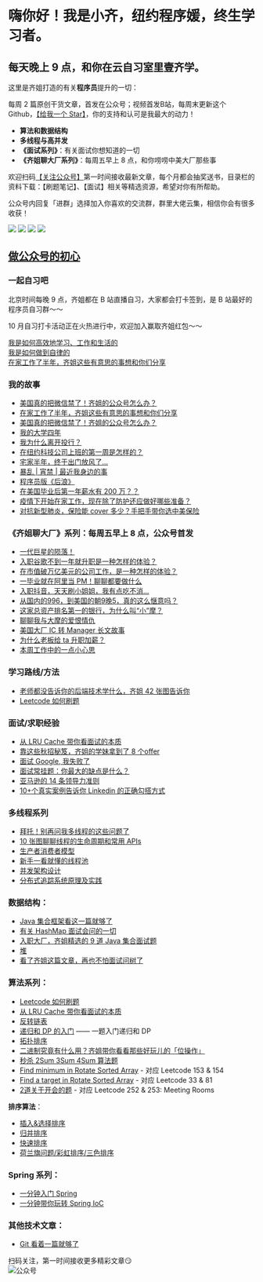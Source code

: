 # 嗨你好！我是小齐，纽约程序媛，终生学习者。
## 每天晚上 9 点，和你在云自习室里壹齐学。

这里是齐姐打造的有关**程序员**提升的一切：

每周 2 篇原创干货文章，首发在公众号；视频首发B站，每周末更新这个 Github，[【给我一个 Star】](https://github.com/xiaoqi6666/NYCSDE)，你的支持和认可是我最大的动力！  

- **算法和数据结构**
- **多线程与高并发**
- **《面试系列》**：有关面试你想知道的一切
- **《齐姐聊大厂系列》**：每周五早上 8 点，和你唠唠中美大厂那些事

欢迎扫码[【关注公众号】](#公众号)第一时间接收最新文章，每个月都会抽奖送书，目录栏的资料下载：【刷题笔记】、【面试】相关等精选资源，希望对你有所帮助。

公众号内回复「进群」选择加入你喜欢的交流群，群里大佬云集，相信你会有很多收获！


[![](https://img.shields.io/badge/公众号-码农田小齐-brightgreen)](#公众号)
[![](https://img.shields.io/badge/Wechat-私人微信-red)](#微信)
[![](https://img.shields.io/badge/哔哩哔哩-B站-ff69b4)](https://space.bilibili.com/494413969)
[![](https://img.shields.io/badge/Youtube-油管-ff69b4)](https://www.youtube.com/channel/UCs9h4-b9r6yR1zl4yf6lCmQ)

## [做公众号的初心](https://mp.weixin.qq.com/s?__biz=MzIzNDQ3MzgxMw==&mid=2247483805&idx=1&sn=a518935eb89599aea7ef9f091e5cd870&chksm=e8f491a7df8318b17519bf5779af17bfdcf3b054c096f7669a4ac850f7bfe39228e2e88ad6be&token=939207694&lang=zh_CN#rd)  

### 一起自习吧  

北京时间每晚 9 点，齐姐都在 B 站直播自习，大家都会打卡签到，是 B 站最好的程序员自习群～～

10 月自习打卡活动正在火热进行中，欢迎加入赢取齐姐红包～～  

[我是如何高效地学习、工作和生活的](https://t.1yb.co/3p0L)    
[我是如何做到自律的](https://tinyurl.com/y6lco737)  
[在家工作了半年，齐姐这些有意思的事想和你们分享](https://mp.weixin.qq.com/s?__biz=MzIzNDQ3MzgxMw==&mid=2247486492&idx=1&sn=a9af3e17422aaafac82f9280b873c0ef&chksm=e8f49c26df831530448f5815fcd2c3d40d6a2794e56012d055f9168765f0a1f1cd7d4cf535ac&token=445384448&lang=zh_CN#rd)  

### 我的故事  
- [美国真的把微信禁了！齐姐的公众号怎么办？](https://mp.weixin.qq.com/s/bOunkWAzAGggSKWU98S9EQ)
- [在家工作了半年，齐姐这些有意思的事想和你们分享](https://mp.weixin.qq.com/s?__biz=MzIzNDQ3MzgxMw==&mid=2247486492&idx=1&sn=a9af3e17422aaafac82f9280b873c0ef&chksm=e8f49c26df831530448f5815fcd2c3d40d6a2794e56012d055f9168765f0a1f1cd7d4cf535ac&token=445384448&lang=zh_CN#rd)  
- [美国真的把微信禁了！齐姐的公众号怎么办？](https://mp.weixin.qq.com/s/bOunkWAzAGggSKWU98S9EQ)
- [我的大学四年](https://t.1yb.co/3p0O)    
- [我为什么离开投行？](https://t.1yb.co/3p0H)   
- [在纽约科技公司上班的第一周是怎样的？](https://mp.weixin.qq.com/s?__biz=MzIzNDQ3MzgxMw==&mid=2247483804&idx=1&sn=de8a4d70f37ae304173a666bfde5fedf&chksm=e8f491a6df8318b0065bd01321255ce5c3250e19a4c6766a9f8f8ea72718141154d58c28418f&token=939207694&lang=zh_CN#rd)  
- [宅家半年，终于出门放风了...](https://mp.weixin.qq.com/s?__biz=MzIzNDQ3MzgxMw==&mid=2247486085&idx=1&sn=dfa164a2b5abdbe8c2e7598003b8cd22&chksm=e8f49abfdf8313a9d6516fad0f5dfac7bd3ea68f082cbface8e14ecc6414a72dfd7f5c031ac7&token=462746322&lang=zh_CN#rd)  
- [暴乱 | 宵禁 | 最近我身边的事](https://mp.weixin.qq.com/s?__biz=MzIzNDQ3MzgxMw==&mid=2247484758&idx=1&sn=0e93daa214f4105ef92819916c20658e&chksm=e8f4956cdf831c7af3c5db0eddb3e56d101e97234186c053baa479743faca37133682c60c3c0&token=939207694&lang=zh_CN#rd)  
- [程序员版《后浪》](https://mp.weixin.qq.com/s?__biz=MzIzNDQ3MzgxMw==&mid=2247483918&idx=1&sn=bc4d582a4653af63c80c360e9468a6aa&chksm=e8f49234df831b22807615fdf42f612ece1897cd7a78370c8cc984c565f82a45e167d6dac29d&token=939207694&lang=zh_CN#rd)  
- [在美国毕业后第一年薪水有 200 万？？](https://mp.weixin.qq.com/s?__biz=MzIzNDQ3MzgxMw==&mid=2247483898&idx=1&sn=f3ba4ad9092a694469eb9abc8ac9041d&chksm=e8f491c0df8318d65794d8d724c4d137526f27d019a5a1dcd305ea086153d9a15daab43037c9&token=939207694&lang=zh_CN#rd)  
- [疫情下开始在家工作，现在除了防护还应做好哪些准备？](https://mp.weixin.qq.com/s?__biz=MzIzNDQ3MzgxMw==&mid=2247483798&idx=1&sn=3ee12a5a4d8d3290d54ef0d805aaafe1&chksm=e8f491acdf8318ba1e238b603ea050150ffc37467801058a65d5edcd55910f8588e788a3d89b&token=939207694&lang=zh_CN#rd)  
- [对抗新型肺炎，保险能 cover 多少？手把手带你选中美保险](https://mp.weixin.qq.com/s?__biz=MzIzNDQ3MzgxMw==&mid=2247483803&idx=1&sn=10d6fad12d0e15f924d76b4994c2b817&chksm=e8f491a1df8318b76e629251fe6fd521eb4452baa032e9bf897301d1222a0eaf8d227eb19c7c&token=939207694&lang=zh_CN#rd)  



### 《齐姐聊大厂》系列：每周五早上 8 点，公众号首发

- [一代巨星的陨落！](https://mp.weixin.qq.com/s/YmNGFQ2BERkcG1jCHuE1Fg)   
- [入职谷歌不到一年就升职是一种怎样的体验？](https://mp.weixin.qq.com/s/eiVHQYyCitbrxaEV7LC_dQ)  
- [在市值破万亿美元的公司工作，是一种怎样的体验？](https://mp.weixin.qq.com/s/IOemRIL15RDcRQaAF4ibmg)    
- [一毕业就在阿里当 PM！聊聊都要做什么](https://mp.weixin.qq.com/s?__biz=MzIzNDQ3MzgxMw==&mid=2247486499&idx=1&sn=340e45ef414c33a4aa42e4e48b16363d&chksm=e8f49c19df83150ffa16c3527bd69f861c1445ae7d3963df73fa2fed727d295d92760faabf45&token=2017775268&lang=zh_CN#rd)
- [入职抖音，天天刷小姐姐，我有点吃不消...](https://mp.weixin.qq.com/s?__biz=MzIzNDQ3MzgxMw==&mid=2247486064&idx=1&sn=1de0ea6001eea50b0786966ccb2515b6&chksm=e8f49a4adf83135cec5e440125b6bf6cde96ab3bf1de942243fd78c49b65a30f9c78ff03abf2&token=462746322&lang=zh_CN#rd)  
- [从国内的996，到美国的朝9晚5，真的这么惬意吗？](https://mp.weixin.qq.com/s?__biz=MzIzNDQ3MzgxMw==&mid=2247485813&idx=1&sn=2897943cfd2f85deb689bdcf159b4fe6&chksm=e8f4994fdf8310596da1140fee500f9e434ca49fc34e380a5639fa31d953c5e371217afe7201&token=462746322&lang=zh_CN#rd)  
- [这家总资产排名第一的银行，为什么叫“小”摩？](http://mp.weixin.qq.com/s?__biz=MzIzNDQ3MzgxMw==&mid=2247485705&idx=1&sn=0f87df11c5153127958f3e5f2f8da634&chksm=e8f49933df831025c474507b80c3330fdcd5aa040f7af03c6a5956c25c22b4ee3824083b79ed&token=462746322&lang=zh_CN#rd)  
- [聊聊我与大摩的爱恨情仇](https://t.1yb.co/3p0F)  
- [美国大厂 IC 转 Manager 长文故事](https://mp.weixin.qq.com/s?__biz=MzIzNDQ3MzgxMw==&mid=2247483884&idx=1&sn=4f704c25281c3fab9439ec52d676c5c3&chksm=e8f491d6df8318c004c106eec5101de45ea9a5f4f760cf7735ddb88f12b9080b4fb8d5d3d67e&token=939207694&lang=zh_CN#rd)  
- [为什么老板给 ta 升职加薪？](https://mp.weixin.qq.com/s?__biz=MzIzNDQ3MzgxMw==&mid=2247484949&idx=1&sn=f00cb18881a5f02ffb237921ac82f67e&chksm=e8f4962fdf831f39d4b042a4bedd593683dc2cc7e254516c773816e9b47e27433ee097fc3d87&token=939207694&lang=zh_CN#rd)  
- [本周工作中的一点小心思](https://mp.weixin.qq.com/s?__biz=MzIzNDQ3MzgxMw==&mid=2247483987&idx=1&sn=9ed0f6c3036b7e42ddd830144894bafb&chksm=e8f49269df831b7f2eef2bdd80854a6ebb9083ed4ed19e6f0a3bc788ce0eb791a3834218c753&token=939207694&lang=zh_CN#rd) 

### 学习路线/方法  
- [老师都没告诉你的后端技术学什么，齐姐 42 张图告诉你](https://mp.weixin.qq.com/s?__biz=MzIzNDQ3MzgxMw==&mid=2247486174&idx=1&sn=d25f4b11a6ea70134e354a3fc10f4fc6&chksm=e8f49ae4df8313f262388b5b0c7bcd2f518abb14a0f1b9a2df07528bdd02e9ff7fe8ce13e618&token=939207694&lang=zh_CN#rd)  
- [Leetcode 如何刷题](https://t.1yb.co/3p0R)   

### 面试/求职经验  
- [从 LRU Cache 带你看面试的本质](https://t.1yb.co/3p0S)   
- [靠这些秋招秘笈，齐姐的学妹拿到了 8 个offer](https://mp.weixin.qq.com/s/YnhMnq20kB2cQ2FC0acgbA)  
- [ 面试 Google, 我失败了](http://mp.weixin.qq.com/s?__biz=MzIzNDQ3MzgxMw==&mid=2247484166&idx=1&sn=889522c3b9597196b2013596fc77acbf&chksm=e8f4933cdf831a2af4d6397358863797cd17df4f0138b06f58cbf066c35fece92040116c613b#rd)  
- [面试常挂题：你最大的缺点是什么？](http://mp.weixin.qq.com/s?__biz=MzIzNDQ3MzgxMw==&mid=100001078&idx=1&sn=e62b79ef90dbeb6a511cde598e1a18f4&chksm=68f4950c5f831c1a38dcc91562a7c0514f810836c28ca5395b3062fb810e5a19cd33df8f32ff#rd)  
- [亚马逊的 14 条领导力准则](https://t.1yb.co/3p0N)  
- [10+个真实案例告诉你 Linkedin 的正确勾搭方式](http://mp.weixin.qq.com/s?__biz=MzIzNDQ3MzgxMw==&mid=100001156&idx=1&sn=5722dbaaa7db91ba888dfdebb1fd2051&chksm=68f495be5f831ca8638367f32a7352596120570e8ba7355d131475d5dee097c2241d7d22ac94#rd)   


### 多线程系列

- [拜托！别再问我多线程的这些问题了](https://mp.weixin.qq.com/s?__biz=MzIzNDQ3MzgxMw==&mid=2247485902&idx=1&sn=0df41b33ce6b32487316f3978c3330fa&chksm=e8f499f4df8310e2b1deb1c2d88e3162c6f722b6ec21269a6958f4020660b142e3435f054989&token=462746322&lang=zh_CN#rd)   
- [10 张图聊聊线程的生命周期和常用 APIs](https://mp.weixin.qq.com/s?__biz=MzIzNDQ3MzgxMw==&mid=2247486125&idx=1&sn=25a60aee4bfdec8e506d5747db215431&chksm=e8f49a97df831381d55cee82ce305f7e3a4cb2c732138725454c1f437b2d36ec3140db955b8a&token=462746322&lang=zh_CN#rd)  
- [生产者消费者模型](https://mp.weixin.qq.com/s/lop3rstbKymJ5TTrdMQ4mw)
- [新手一看就懂的线程池](https://mp.weixin.qq.com/s/FkJj7X0uNG1pbsZL0Wjhkg)
- [并发架构设计](https://mp.weixin.qq.com/s/m7RoJcgphR9B8OEyHt603g)
- [分布式追踪系统原理及实践](https://mp.weixin.qq.com/s/1TVsxplw_FdB4Kv4tf8tBQ)

### 数据结构：

- [Java 集合框架看这一篇就够了](https://t.1yb.co/3p0G)  
- [有关 HashMap 面试会问的一切](http://mp.weixin.qq.com/s?__biz=MzIzNDQ3MzgxMw==&mid=100000171&idx=1&sn=4e38e67791f3f67e15aea2e666f6d308&chksm=68f491915f831887f943356c45dac6c8ebacd1bef31432d0aec509ec3a3b835fe0c1f5c5cc4a#rd)  
- [入职大厂，齐姐精选的 9 道 Java 集合面试题](https://t.1yb.co/3p0K)  
- [堆](https://t.1yb.co/3p0I)    
- [看了齐姐这篇文章，再也不怕面试问树了](http://mp.weixin.qq.com/s?__biz=MzIzNDQ3MzgxMw==&mid=2247485454&idx=1&sn=1d87aa9d561af3000fabd0299bc5641f&chksm=e8f49834df831122441f6b7fc6485e29b1b0206232cf4ea744da5a5164d42fd45f92b45c2e8a#rd)  

### 算法系列：

- [Leetcode 如何刷题](https://t.1yb.co/3p0R)  
- [从 LRU Cache 带你看面试的本质](https://t.1yb.co/3p0S)  
- [反转链表](https://t.1yb.co/3p0Q)  
- [递归和 DP 的入门](http://mp.weixin.qq.com/s?__biz=MzIzNDQ3MzgxMw==&mid=100000222&idx=1&sn=2882975d5ed764368ba09d352a1c3c36&chksm=68f491e45f8318f2140d980c6b73b1318e3ef8be31194f4cf3bce054bfe93dc433dcb19be2a9#rd) —— 一题入门递归和 DP   
- [拓扑排序](http://mp.weixin.qq.com/s?__biz=MzIzNDQ3MzgxMw==&mid=100000183&idx=1&sn=09ea301acf7dd74656e9c78bea03f674&chksm=68f4918d5f83189ba10a3a5f845d16e95b95c48cec684b06e2ad6c313f35f2a4e2531bd9d8d7#rd)    
- [二进制究竟有什么用？齐姐带你看看那些好玩儿的「位操作」](https://mp.weixin.qq.com/s?__biz=MzIzNDQ3MzgxMw==&mid=2247485805&idx=1&sn=f96eb8cbfb70d9c36cc0600c7358ca81&chksm=e8f49957df8310411155d2f8d6789d19e4afca1138316fa1df27784a4bbb5cb6d05f3b745a94&token=462746322&lang=zh_CN#rd)  
- [秒杀 2Sum 3Sum 4Sum 算法题](https://mp.weixin.qq.com/s/cadPDq7D3IYYnnMWTWhf_g)  
- [Find minimum in Rotate Sorted Array](http://mp.weixin.qq.com/s?__biz=MzU5NzMzNDkxNw==&mid=100000055&idx=1&sn=2b8f9f6ea5740e2af0ffaaafffea9be1&chksm=7e544fdd4923c6cb1daa0f4ad7020cb7a99d381711708b2a76837b4685e9158228047a63b857#rd) - 对应 Leetcode 153 & 154     
- [Find a target in Rotate Sorted Array](
  http://mp.weixin.qq.com/s?__biz=MzU5NzMzNDkxNw==&mid=100000069&idx=1&sn=a4bf5b7e7a56585bb9c142363d819566&chksm=7e544faf4923c6b908402bb9559f94cad1b1de6620a4f218068d8c8d7bb57174b104cfbefb7a#rd) - 对应 Leetcode 33 & 81  
- [2道关于开会的题](http://mp.weixin.qq.com/s?__biz=MzU5NzMzNDkxNw==&mid=100000088&idx=1&sn=464ddc7e3e1558a198a6c13b4b720db3&chksm=7e544fb24923c6a4283374504f035ea55f7274b7111db9458ea21153303a93080c57d5097258#rd) - 对应 Leetcode 252 & 253: Meeting Rooms   

**排序算法**：  
  - [插入&选择排序](http://mp.weixin.qq.com/s?__biz=MzIzNDQ3MzgxMw==&mid=100000660&idx=1&sn=c4bb44f5700e304bce10d43943a2f50f&chksm=68f493ae5f831ab8b7fa7fbca4265226248ac6c412f24cad6c9ee6035ec4d5c56cdcc550edac#rd)  
  - [归并排序](http://mp.weixin.qq.com/s?__biz=MzIzNDQ3MzgxMw==&mid=100000707&idx=1&sn=1451c045270ba5278d121df641547603&chksm=68f493f95f831aefb881f53f81299eed19c20ea22f36e110baf1620a8f1eedea7c89b3723815#rd)  
  - [快速排序](http://mp.weixin.qq.com/s?__biz=MzIzNDQ3MzgxMw==&mid=100000886&idx=1&sn=a6121c5eb2031646012fa434aee5f883&chksm=68f4944c5f831d5a3e49c3e6c1314a21d4658886ce3e4e72f0be8a5532514851418a1d3f4ccd#rd)  
  - [荷兰旗问题/彩虹排序/三色排序](http://mp.weixin.qq.com/s?__biz=MzIzNDQ3MzgxMw==&mid=100000907&idx=1&sn=a1edaefa4e6ccf82ecaa9f95a32d14ab&chksm=68f494b15f831da77f86042e4e560461a620def40f6ff8172a6ae778a210ab0385113d2f3a91#rd)   


### Spring 系列：  

- [一分钟入门 Spring](https://juejin.im/post/5e8cdfa76fb9a03c947cca6e)    
- [一分钟带你玩转 Spring IoC](https://juejin.im/post/5ea0b0bdf265da47cc02a37f)   


### 其他技术文章：  

- [Git 看着一篇就够了](https://t.1yb.co/3p0P)  




扫码关注，第一时间接收更多精彩文章:smirk:   
<a name="公众号"></a>
![公众号](https://tva1.sinaimg.cn/large/007S8ZIlgy1gil1dxkno4g30g10b91l0.gif)

